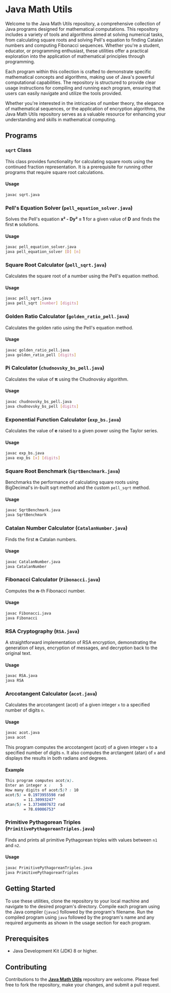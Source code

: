 # Java Math Utils

Welcome to the Java Math Utils repository, a comprehensive collection of Java programs designed for mathematical computations. This repository includes a variety of tools and algorithms aimed at solving numerical tasks, from calculating square roots and solving Pell's equation to finding Catalan numbers and computing Fibonacci sequences. Whether you're a student, educator, or programming enthusiast, these utilities offer a practical exploration into the application of mathematical principles through programming.

Each program within this collection is crafted to demonstrate specific mathematical concepts and algorithms, making use of Java's powerful computational capabilities. The repository is structured to provide clear usage instructions for compiling and running each program, ensuring that users can easily navigate and utilize the tools provided.

Whether you're interested in the intricacies of number theory, the elegance of mathematical sequences, or the application of encryption algorithms, the Java Math Utils repository serves as a valuable resource for enhancing your understanding and skills in mathematical computing.

## Programs

### `sqrt` Class

This class provides functionality for calculating square roots using the continued fraction representation. It is a prerequisite for running other programs that require square root calculations.

#### Usage

```bash
javac sqrt.java
```

### Pell's Equation Solver (`pell_equation_solver.java`)

Solves the Pell's equation **x² - Dy² = 1** for a given value of **D** and finds the first **n** solutions.

#### Usage

```bash
javac pell_equation_solver.java
java pell_equation_solver [D] [n]
```

### Square Root Calculator (`pell_sqrt.java`)

Calculates the square root of a number using the Pell's equation method.

#### Usage

```bash
javac pell_sqrt.java
java pell_sqrt [number] [digits]
```

### Golden Ratio Calculator (`golden_ratio_pell.java`)

Calculates the golden ratio using the Pell's equation method.

#### Usage

```bash
javac golden_ratio_pell.java
java golden_ratio_pell [digits]
```

### Pi Calculator (`chudnovsky_bs_pell.java`)

Calculates the value of **π** using the Chudnovsky algorithm.

#### Usage

```bash
javac chudnovsky_bs_pell.java
java chudnovsky_bs_pell [digits]
```

### Exponential Function Calculator (`exp_bs.java`)

Calculates the value of **e** raised to a given power using the Taylor series.

#### Usage

```bash
javac exp_bs.java
java exp_bs [x] [digits]
```

### Square Root Benchmark (`SqrtBenchmark.java`)

Benchmarks the performance of calculating square roots using BigDecimal's in-built sqrt method and the custom `pell_sqrt` method.

#### Usage

```bash
javac SqrtBenchmark.java
java SqrtBenchmark
```

### Catalan Number Calculator (`CatalanNumber.java`)

Finds the first **n** Catalan numbers.

#### Usage

```bash
javac CatalanNumber.java
java CatalanNumber
```

### Fibonacci Calculator (`Fibonacci.java`)

Computes the **n**-th Fibonacci number.

#### Usage

```bash
javac Fibonacci.java
java Fibonacci
```

### RSA Cryptography (`RSA.java`)

A straightforward implementation of RSA encryption, demonstrating the generation of keys, encryption of messages, and decryption back to the original text.

#### Usage

```bash
javac RSA.java
java RSA
```

### Arccotangent Calculator (`acot.java`)

Calculates the arccotangent (acot) of a given integer `x` to a specified number of digits `n`.

#### Usage

```bash
javac acot.java
java acot
```

This program computes the arccotangent (acot) of a given integer `x` to a specified number of digits `n`. It also computes the arctangent (atan) of `x` and displays the results in both radians and degrees.

#### Example

```scss
This program computes acot(x).
Enter an integer x :    5
How many digits of acot(5)? : 10
acot(5) = 0.1973955598 rad
        = 11.30993247°
atan(5) = 1.3734007672 rad
        = 78.69006753°
```

### Primitive Pythagorean Triples (`PrimitivePythagoreanTriples.java`)

Finds and prints all primitive Pythagorean triples with values between `n1` and `n2`.

#### Usage

```bash
javac PrimitivePythagoreanTriples.java
java PrimitivePythagoreanTriples
```

## Getting Started

To use these utilities, clone the repository to your local machine and navigate to the desired program's directory. Compile each program using the Java compiler (`javac`) followed by the program's filename. Run the compiled program using `java` followed by the program's name and any required arguments as shown in the usage section for each program.

## Prerequisites

- Java Development Kit (JDK) 8 or higher.

## Contributing

Contributions to the **[Java Math Utils](https://github.com/Abhrankan-Chakrabarti/java-math-utils)** repository are welcome. Please feel free to fork the repository, make your changes, and submit a pull request.